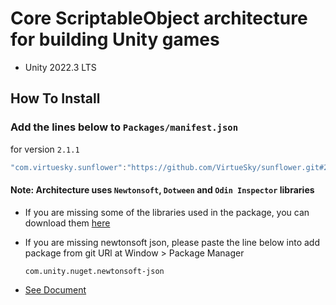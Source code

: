 # Core ScriptableObject architecture for building Unity games
- Unity 2022.3 LTS
## How To Install

### Add the lines below to `Packages/manifest.json`

for version `2.1.1`
```csharp
"com.virtuesky.sunflower":"https://github.com/VirtueSky/sunflower.git#2.1.1",
```

#### Note: Architecture uses `Newtonsoft`, `Dotween` and `Odin Inspector` libraries
- If you are missing some of the libraries used in the package, you can download them [here](https://drive.google.com/drive/folders/1OdT5EfMDfkQsEleMM6C2-HHav9o0neTS)
- If you are missing newtonsoft json, please paste the line below into add package from git URl at Window > Package Manager
  ```
  com.unity.nuget.newtonsoft-json
  ```

- [See Document](https://github.com/VirtueSky/sunflower/wiki)
